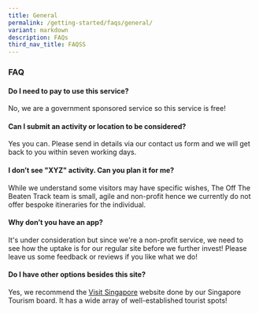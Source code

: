 ```yaml
---
title: General
permalink: /getting-started/faqs/general/
variant: markdown
description: FAQs
third_nav_title: FAQSS
---
```

### **FAQ**

#### Do I need to pay to use this service?

No, we are a government sponsored service so this service is free!

#### Can I submit an activity or location to be considered?

Yes you can. Please send in details via our contact us form and we will get back to you within seven working days.

#### I don’t see "XYZ" activity. Can you plan it for me?

While we understand some visitors may have specific wishes, The Off The Beaten Track team is small, agile and non-profit hence we currently do not offer bespoke itineraries for the individual.

#### Why don’t you have an app?

It's under consideration but since we're a non-profit service, we need to see how the uptake is for our regular site before we further invest! Please leave us some feedback or reviews if you like what we do!

#### Do I have other options besides this site?

Yes, we recommend the [Visit Singapore](https://www.visitsingapore.com/) website done by our Singapore Tourism board. It has a wide array of well-established tourist spots!